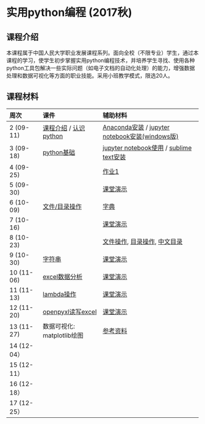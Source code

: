 # 实用python编程 (2017秋)

## 课程介绍

本课程属于中国人民大学职业发展课程系列。面向全校（不限专业）学生，通过本课程的学习，使学生初步掌握实用python编程技术，并培养学生寻找、使用各种python工具包解决一些实际问题（如电子文档的自动化处理）的能力，增强数据处理和数据可视化等方面的职业技能。采用小班教学模式，限选20人。


## 课程材料

| 周次  | 课件 | 辅助材料 |
|:---- |:---- |:---- 
| 2 (09-11)  | [课程介绍](about-the-course.pdf) / [认识python](lecture1-intro.pdf)  | [Anaconda安装](install-anaconda.pdf) / [jupyter notebook安装(windows版)](install-jupyter-win.pdf)  |
| 3 (09-18)  | [python基础](lecture2-basic.pdf) | [jupyter notebook使用](jupyter-notebook.pdf) / [sublime text安装](sublime-intro.pdf) | 
| 4 (09-25) | | [作业1](assignments/a1.md) |
| 5 (09-30) | | [课堂演示](notebook/20170930.ipynb) | 
| 6 (10-09) | [文件/目录操作](lecture3-file.pdf) | [字典](http://www.runoob.com/python/python-dictionary.html) |
| 7 (10-16) |  | [课堂演示](notebook/20171016.ipynb) |
| 8 (10-23) |  | [文件操作](notebook/find_file.ipynb), [目录操作](notebook/os_cmd.ipynb), [中文目录](notebook/run_py.ipynb) | 
| 9 (10-30) | [字符串](lecture4-string.pdf) | [课堂演示](notebook/20171030.ipynb) |
| 10 (11-06) | [excel数据分析](lecture5-excel.pdf) | [课堂演示](notebook/excel-code.ipynb) |
| 11 (11-13) | [lambda操作](support-lambda.pdf) | [课堂演示](notebook/lambda.ipynb) |
| 12 (11-20) | [openpyxl读写excel](lecture6-openpyxl.pdf) | [课堂演示](notebook/openpyxl-tutorial.ipynb) |
| 13 (11-27) | 数据可视化: matplotlib绘图 | [参考资料](http://nbviewer.jupyter.org/github/jrjohansson/scientific-python-lectures/blob/master/Lecture-4-Matplotlib.ipynb) |
| 14 (12-04）| | |
| 15 (12-11）| | |
| 16 (12-18）| | |
| 17 (12-25）| | |
